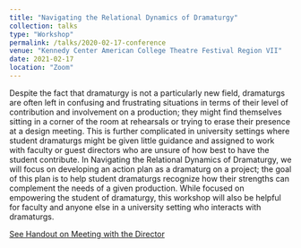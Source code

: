 ```yaml
---
title: "Navigating the Relational Dynamics of Dramaturgy"
collection: talks
type: "Workshop"
permalink: /talks/2020-02-17-conference
venue: "Kennedy Center American College Theatre Festival Region VII"
date: 2021-02-17
location: "Zoom"
---
```


Despite the fact that dramaturgy is not a particularly new field, dramaturgs are often left in confusing and frustrating situations in terms of their level of contribution and involvement on a production; they might find themselves sitting in a corner of the room at rehearsals or trying to erase their presence at a design meeting. This is further complicated in university settings where student dramaturgs might be given little guidance and assigned to work with faculty or guest directors who are unsure of how best to have the student contribute. In Navigating the Relational Dynamics of Dramaturgy, we will focus on developing an action plan as a dramaturg on a project; the goal of this plan is to help student dramaturgs recognize how their strengths can complement the needs of a given production. While focused on empowering the student of dramaturgy, this workshop will also be helpful for faculty and anyone else in a university setting who interacts with dramaturgs. 

[See Handout on Meeting with the Director](http://sarahfocam.github.io/files/meetingwiththedirectorkcactf21.pdf)
